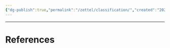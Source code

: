```yaml
---
{"dg-publish":true,"permalink":"/zettel/classification/","created":"2024-03-05T23:19:01.823+07:00","updated":"2024-03-10T12:47:53.682+07:00"}
---
```




---
# References